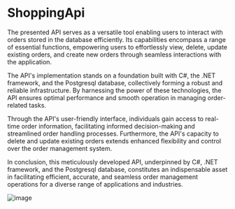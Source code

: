 # ShoppingApi

The presented API serves as a versatile tool enabling users to interact with orders stored in the database efficiently. Its capabilities encompass a range of essential functions, empowering users to effortlessly view, delete, update existing orders, and create new orders through seamless interactions with the application.

The API's implementation stands on a foundation built with C#, the .NET framework, and the Postgresql database, collectively forming a robust and reliable infrastructure. By harnessing the power of these technologies, the API ensures optimal performance and smooth operation in managing order-related tasks.

Through the API's user-friendly interface, individuals gain access to real-time order information, facilitating informed decision-making and streamlined order handling processes. Furthermore, the API's capacity to delete and update existing orders extends enhanced flexibility and control over the order management system.

In conclusion, this meticulously developed API, underpinned by C#, .NET framework, and the Postgresql database, constitutes an indispensable asset in facilitating efficient, accurate, and seamless order management operations for a diverse range of applications and industries.


![image](https://github.com/shubham-afk/ShoppingApi/assets/60767112/2e62c9cb-9ce9-48a1-bb16-88072ad7f73c)


